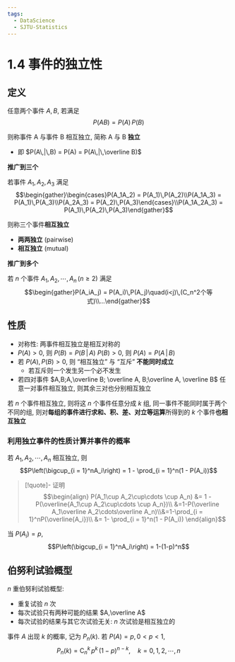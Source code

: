 ```yaml
---
tags:
  - DataScience
  - SJTU-Statistics
---
```

1.4 事件的独立性
===
## 定义
任意两个事件 $A, B$, 若满足
$$P(AB) = P(A)\,P(B)$$

则称事件 A 与事件 B 相互独⽴, 简称 A 与 B **独⽴**
- 即 $P(A\,|\,B) = P(A) = P(A\,|\,\overline B)$

**推广到三个**

若事件 $A_1,A_2,A_3$ 满足
$$\begin{gather}\begin{cases}P(A_1A_2) = P(A_1)\,P(A_2)\\P(A_1A_3) = P(A_1)\,P(A_3)\\P(A_2A_3) = P(A_2)\,P(A_3)\end{cases}\\P(A_1A_2A_3) = P(A_1)\,P(A_2)\,P(A_3)\end{gather}$$

则称三个事件**相互独立**
- **两两独立** (pairwise)
- **相互独立** (mutual)


**推广到多个**

若 $n$ 个事件 $A_1,A_2,\cdots, A_n \,(n\ge2)$ 满足
$$\begin{gather}P(A_iA_j) = P(A_i)\,P(A_j)\quad(i<j)\,(C_n^2个等式)\\...\end{gather}$$

## 性质
- 对称性: 两事件相互独立是相互对称的
- $P(A)>0$, 则 $P(B) = P(B\,|\,A)$
  $P(B)>0$, 则 $P(A) = P(A\,|\,B)$
- 若 $P(A), P(B)>0$, 则 “相互独立” 与 “互斥” **不能同时成立**
	- 若互斥则一个发生另一个必不发生
- 若四对事件 $A,B;A,\overline B; \overline A, B;\overline A, \overline B$ 任意一对事件相互独立, 则其余三对也分别相互独立

若 $n$ 个事件相互独立, 则将这 $n$ 个事件任意分成 $k$ 组, 同一事件不能同时属于两个不同的组, 
则对**每组的事件进行求和、积、差、对立等运算**所得到的 $k$ 个事件**也相互独立**

### 利用独立事件的性质计算并事件的概率
若 $A_1, A_2,\cdots, A_n$ 相互独立, 则
$$P\left(\bigcup_{i = 1}^nA_i\right) = 1 - \prod_{i = 1}^n(1 - P(A_i))$$

> [!quote]- 证明
> $$\begin{align}
>  P(A_1\cup A_2\cup\cdots \cup A_n) &= 1 - P(\overline{A_1\cup A_2\cup\cdots \cup A_n})\\
>  &=1-P(\overline A_1\overline A_2\cdots\overline A_n)\\&=1-\prod_{i = 1}^nP(\overline{A_i})\\
>  &= 1- \prod_{i = 1}^n(1 - P(A_i))
> \end{align}$$

当 $P(A_i) = p$,
$$P\left(\bigcup_{i = 1}^nA_i\right) = 1-(1-p)^n$$

## 伯努利试验概型
$n$ 重伯努利试验概型:
- 重复试验 $n$ 次
- 每次试验只有两种可能的结果 $A,\overline A$
- 每次试验的结果与其它次试验无关: $n$ 次试验是相互独立的

事件 $A$ 出现 $k$ 的概率, 记为 $P_n(k)$.
若 $P(A)= p, 0<p<1$,
$$P_n(k) = \mathrm C_n^k\,p^k\,(1-p)^{n-k},\quad k=0,1,2,\cdots,n$$
